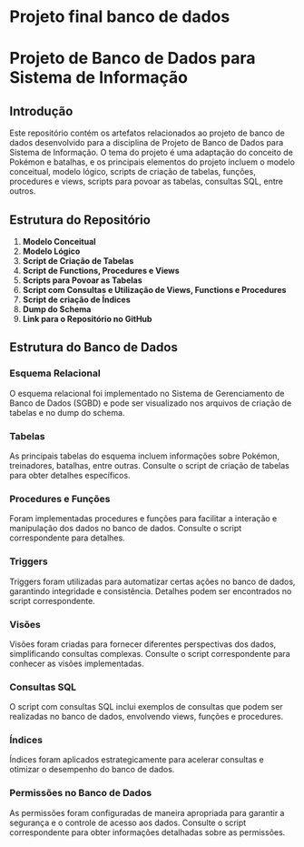 # Projeto final banco de dados
# Projeto de Banco de Dados para Sistema de Informação

## Introdução

Este repositório contém os artefatos relacionados ao projeto de banco de dados desenvolvido para a disciplina de Projeto de Banco de Dados para Sistema de Informação. O tema do projeto é uma adaptação do conceito de Pokémon e batalhas, e os principais elementos do projeto incluem o modelo conceitual, modelo lógico, scripts de criação de tabelas, funções, procedures e views, scripts para povoar as tabelas, consultas SQL, entre outros.

## Estrutura do Repositório

1. **Modelo Conceitual** 
2. **Modelo Lógico** 
3. **Script de Criação de Tabelas**
4. **Script de Functions, Procedures e Views** 
5. **Scripts para Povoar as Tabelas** 
6. **Script com Consultas e Utilização de Views, Functions e Procedures**
7. **Script de criação de Índices**
8. **Dump do Schema** 
9. **Link para o Repositório no GitHub** 

## Estrutura do Banco de Dados

### Esquema Relacional

O esquema relacional foi implementado no Sistema de Gerenciamento de Banco de Dados (SGBD) e pode ser visualizado nos arquivos de criação de tabelas e no dump do schema.

### Tabelas

As principais tabelas do esquema incluem informações sobre Pokémon, treinadores, batalhas, entre outras. Consulte o script de criação de tabelas para obter detalhes específicos.

### Procedures e Funções

Foram implementadas procedures e funções para facilitar a interação e manipulação dos dados no banco de dados. Consulte o script correspondente para detalhes.

### Triggers

Triggers foram utilizadas para automatizar certas ações no banco de dados, garantindo integridade e consistência. Detalhes podem ser encontrados no script correspondente.

### Visões

Visões foram criadas para fornecer diferentes perspectivas dos dados, simplificando consultas complexas. Consulte o script correspondente para conhecer as visões implementadas.

### Consultas SQL

O script com consultas SQL inclui exemplos de consultas que podem ser realizadas no banco de dados, envolvendo views, funções e procedures.

### Índices

Índices foram aplicados estrategicamente para acelerar consultas e otimizar o desempenho do banco de dados.

### Permissões no Banco de Dados

As permissões foram configuradas de maneira apropriada para garantir a segurança e o controle de acesso aos dados. Consulte o script correspondente para obter informações detalhadas sobre as permissões.

